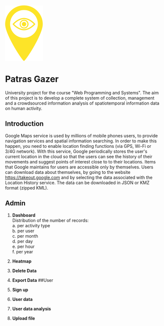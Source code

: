 ![Patras Gazer](https://github.com/rkapsalis/project-web/blob/master/images/yellow_low%20res.png)  
# Patras Gazer
University project for the course "Web Programming and Systems".
The aim of this project is to develop a complete system of collection, management and
a crowdsourced information analysis of spatiotemporal information data on human activity.
## Introduction
Google Maps service is used by millions of mobile phones users, to provide navigation services
and spatial information searching. In order to make this happen, you need to enable
location finding functions (via GPS, Wi-Fi or 3/4G network). With this service, Google
periodically stores the user's current location in the cloud so that the users can
see the history of their movements and suggest points of interest close to
to their locations.
Items that Google maintains for users are accessible only by themselves. 
Users can download data about themselves, by going to the website
https://takeout.google.com and by selecting the data associated with the Location History service. The
data can be downloaded in JSON or KMZ format (zipped KML).
## Admin
1. **Dashboard**  
  Distribution of the number of records:  
  a. per activity type  
  b. per user  
  c. per month  
  d. per day  
  e. per hour  
  f. per year
  
2. **Heatmap**  
3. **Delete Data**
4. **Export Data**
##User
1. **Sign up**

2. **User data**

3. **User data analysis**

4. **Upload file**

